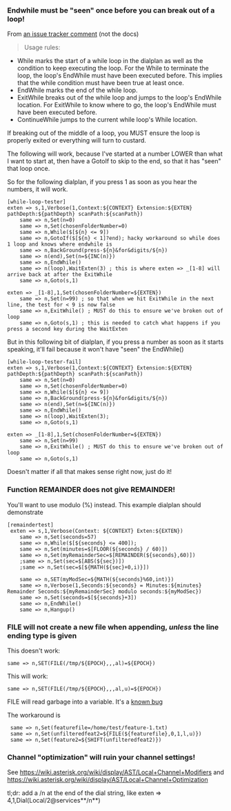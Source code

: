 ### Endwhile must be "seen" once before you can break out of a loop!

From [an issue tracker comment](https://issues.asterisk.org/jira/browse/ASTERISK-25525?focusedCommentId=228165&page=com.atlassian.jira.plugin.system.issuetabpanels:comment-tabpanel#comment-228165) (not the docs)

> Usage rules:
* While marks the start of a while loop in the dialplan as well as the condition to keep executing the loop. For the While to terminate the loop, the loop's EndWhile must have been executed before. This implies that the while condition must have been true at least once.
* EndWhile marks the end of the while loop.
* ExitWhile breaks out of the while loop and jumps to the loop's EndWhile location. For ExitWhile to know where to go, the loop's EndWhile must have been executed before.
* ContinueWhile jumps to the current while loop's While location.

If breaking out of the middle of a loop, you MUST ensure the loop is properly exited or everything will turn to custard.

The following will work, because I've started at a number LOWER than what I want to start at, then have a GotoIf to skip to the end, so that it has "seen" that loop once.

So for the following dialplan, if you press 1 as soon as you hear the numbers, it will work.

```
[while-loop-tester]
exten => s,1,Verbose(1,Context:${CONTEXT} Extension:${EXTEN} pathDepth:${pathDepth} scanPath:${scanPath})  
    same => n,Set(n=0)
    same => n,Set(chosenFolderNumber=0)  
    same => n,While($[${n} <= 9])
    same => n,GotoIf($[${n} < 1]?end); hacky workaround so while does 1 loop and knows where endwhile is
    same => n,BackGround(press-${n}&for&digits/${n})
    same => n(end),Set(n=${INC(n)})
    same => n,EndWhile()
    same => n(loop),WaitExten(3) ; this is where exten => _[1-8] will arrive back at after the ExitWhile
    same => n,Goto(s,1)    

exten => _[1-8],1,Set(chosenFolderNumber=${EXTEN})  
    same => n,Set(n=99) ; so that when we hit ExitWhile in the next line, the test for < 9 is now false
    same => n,ExitWhile() ; MUST do this to ensure we've broken out of loop
    same => n,Goto(s,1) ; this is needed to catch what happens if you press a second key during the WaitExten
```

But in this following bit of dialplan, if you press a number as soon as it starts speaking, it'll fail because it won't have "seen" the EndWhile()

```
[while-loop-tester-fail]
exten => s,1,Verbose(1,Context:${CONTEXT} Extension:${EXTEN} pathDepth:${pathDepth} scanPath:${scanPath})  
    same => n,Set(n=0)
    same => n,Set(chosenFolderNumber=0)  
    same => n,While($[${n} <= 9])
    same => n,BackGround(press-${n}&for&digits/${n})
    same => n(end),Set(n=${INC(n)})
    same => n,EndWhile()
    same => n(loop),WaitExten(3);
    same => n,Goto(s,1)    

exten => _[1-8],1,Set(chosenFolderNumber=${EXTEN})  
    same => n,Set(n=99)
    same => n,ExitWhile() ; MUST do this to ensure we've broken out of loop
    same => n,Goto(s,1) 
```

Doesn't matter if all that makes sense right now, just do it!

### Function REMAINDER does not give REMAINDER!

You'll want to use modulo (%) instead. This example dialplan should demonstrate

```
[remaindertest]
 exten => s,1,Verbose(Context: ${CONTEXT} Exten:${EXTEN}) 
    same => n,Set(seconds=57)
    same => n,While($[${seconds} <= 400]);
    same => n,Set(minutes=$[FLOOR(${seconds} / 60)])
    same => n,Set(myRemainderSec=$[REMAINDER(${seconds},60)])
    ;same => n,Set(sec=$[ABS(${sec})])
    ;same => n,Set(sec=$[${MATH(${sec}+0,i)}])
    
    same => n,SET(myModSec=${MATH(${seconds}%60,int)})  
    same => n,Verbose(1,Seconds:${seconds} = Minutes:${minutes} Remainder Seconds:${myRemainderSec} modulo seconds:${myModSec})
    same => n,Set(seconds=$[${seconds}+3])
    same => n,EndWhile()
    same => n,Hangup()   
```

### FILE will not create a new file when appending, *unless* the line ending type is given

This doesn't work:

    same => n,SET(FILE(/tmp/${EPOCH},,,al)=${EPOCH})
    
This will work:

    same => n,SET(FILE(/tmp/${EPOCH},,,al,u)=${EPOCH})
    
FILE will read garbage into a variable. It's a [known bug](https://issues.asterisk.org/jira/browse/ASTERISK-26481)

The workaround is 

     same => n,Set(featurefile=/home/test/feature-1.txt)
     same => n,Set(unfilteredfeat2=${FILE(${featurefile},0,1,l,u)})
     same => n,Set(feature2=${SHIFT(unfilteredfeat2)})

### Channel "optimization" will ruin your channel settings!

See https://wiki.asterisk.org/wiki/display/AST/Local+Channel+Modifiers and https://wiki.asterisk.org/wiki/display/AST/Local+Channel+Optimization

tl;dr: add a /n at the end of the dial string, like exten => 4,1,Dial(Local/2@services**/n**)
